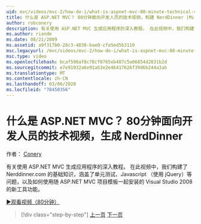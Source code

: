 ```yaml
---
uid: mvc/videos/mvc-2/how-do-i/what-is-aspnet-mvc-80-minute-technical-video-for-developers-building-nerddinner
title: 什么是 ASP.NET MVC？ 80分钟面向开发人员的技术视频，构建 NerdDinner |Microsoft Docs
author: robconery
description: 有关使用 ASP.NET MVC 生成应用程序的深入教程。 在此视频中，我们构建了 Nerddinner.com 的基础知识，涵盖了单元测试之类的问题,。
ms.author: riande
ms.date: 08/21/2009
ms.assetid: a9f317b0-28c3-4838-bae0-cfa5ed5b3110
msc.legacyurl: /mvc/videos/mvc-2/how-do-i/what-is-aspnet-mvc-80-minute-technical-video-for-developers-building-nerddinner
msc.type: video
ms.openlocfilehash: bcaf596af8c78cf0765eb407c5a06854d2031b2d
ms.sourcegitcommit: e7e91932a6e91a63e2e46417626f39d6b244a3ab
ms.translationtype: MT
ms.contentlocale: zh-CN
ms.lasthandoff: 03/06/2020
ms.locfileid: "78450356"
---
```

# <a name="what-is-aspnet-mvc-80-minute-technical-video-for-developers-building-nerddinner"></a>什么是 ASP.NET MVC？ 80分钟面向开发人员的技术视频，生成 NerdDinner

作者： [Conery](https://github.com/robconery)

有关使用 ASP.NET MVC 生成应用程序的深入教程。 在此视频中，我们构建了 Nerddinner.com 的基础知识，涵盖了单元测试、Javascript （使用 jQuery）等问题，以及如何使用随 ASP.NET MVC 项目模板一起安装的 Visual Studio 2008 的新工具功能。

[&#9654;观看视频（80分钟）](https://channel9.msdn.com/Blogs/ASP-NET-Site-Videos/what-is-aspnet-mvc-80-minute-technical-video-for-developers-building-nerddinner)

> [!div class="step-by-step"]
> [上一页](displaying-a-table-of-database-data.md)
> [下一页](why-aspnet-mvc-3-minute-overview-video-for-decision-makers.md)

